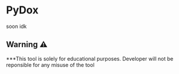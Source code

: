 # PyDox
soon idk
## Warning ⚠️
***This tool is solely for educational purposes. Developer will not be reponsible for any misuse of the tool
